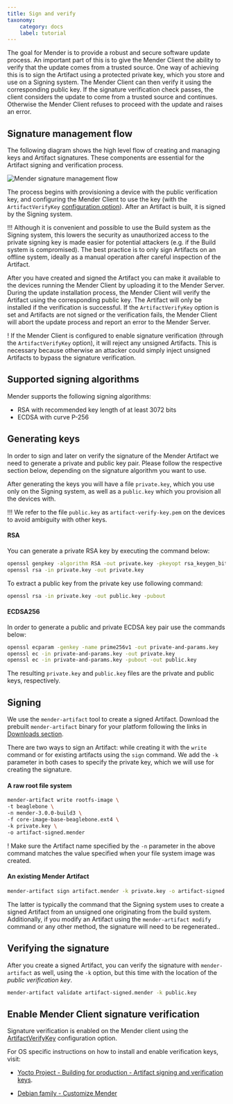 ```yaml
---
title: Sign and verify
taxonomy:
    category: docs
    label: tutorial
---
```


The goal for Mender is to provide a robust and secure software update process.
An important part of this is to give the Mender Client the ability to verify that the update comes from a trusted source. One way of achieving this is to sign the Artifact using a protected private key, which you store and use on a Signing system. The Mender Client can then verify it
using the corresponding public key. If the signature verification check passes, the client considers the update to come from a trusted source and continues. Otherwise the Mender Client refuses to proceed with the update and raises an error.

## Signature management flow

The following diagram shows the high level flow of creating and managing keys and Artifact signatures. These components are essential for the Artifact signing and verification process.

![Mender signature management flow](mender-signature-management-flow.png)

The process begins with provisioning a device with the public verification key, and configuring the Mender Client to use the key (with the `ArtifactVerifyKey` [configuration option](../../03.Client-installation/07.Configuration-file/50.Configuration-options/docs.md#ArtifactVerifyKey)). After an Artifact is built, it is signed by the Signing system.

!!! Although it is convenient and possible to use the Build system as the Signing system, this lowers the security as unauthorized access to the private signing key is made easier for potential attackers (e.g. if the Build system is compromised). The best practice is to only sign Artifacts on an offline system, ideally as a manual operation after careful inspection of the Artifact.

After you have created and signed the Artifact you can make it available to the devices running the Mender Client by uploading it to the Mender Server.
During the update installation process, the Mender Client will verify the Artifact using the corresponding public key.
The Artifact will only be installed if the verification is successful.
If the `ArtifactVerifyKey` option is set and Artifacts are not signed or the verification fails, the Mender Client will abort the update process and report an error to the Mender Server.

! If the Mender Client is configured to enable signature verification (through the `ArtifactVerifyKey` option), it will reject any unsigned Artifacts. This is necessary because otherwise an attacker could simply inject unsigned Artifacts to bypass the signature verification.

## Supported signing algorithms

Mender supports the following signing algorithms:
* RSA with recommended key length of at least 3072 bits
* ECDSA with curve P-256

## Generating keys

In order to sign and later on verify the signature of the Mender Artifact we need to generate a private and public key pair.
Please follow the respective section below, depending on the signature algorithm you want to use.

After generating the keys you will have a file `private.key`, which you use only on the Signing system, as well as a `public.key` which you provision all the devices with.

!!! We refer to the file `public.key` as `artifact-verify-key.pem` on the devices to avoid ambiguity with other keys.

#### RSA

You can generate a private RSA key by executing the command below:

```bash
openssl genpkey -algorithm RSA -out private.key -pkeyopt rsa_keygen_bits:3072
openssl rsa -in private.key -out private.key
```

To extract a public key from the private key use following command:

```bash
openssl rsa -in private.key -out public.key -pubout
```

#### ECDSA256

In order to generate a public and private ECDSA key pair use the commands below:

```bash
openssl ecparam -genkey -name prime256v1 -out private-and-params.key
openssl ec -in private-and-params.key -out private.key
openssl ec -in private-and-params.key -pubout -out public.key
```

The resulting `private.key` and `public.key` files are the private and public keys, respectively.

## Signing

We use the `mender-artifact` tool to create a signed Artifact. Download the
prebuilt `mender-artifact` binary for your platform following the links in
[Downloads section](../../09.Downloads/docs.md#mender-artifact).

There are two ways to sign an Artifact: while creating it with the `write`
command or for existing artifacts using the `sign` command.
We add the `-k` parameter in both cases to specify the private key, which we will use for
creating the signature.

#### A raw root file system

<!--AUTOVERSION: "mender-%"/mender-->
```bash
mender-artifact write rootfs-image \
-t beaglebone \
-n mender-3.0.0-build3 \
-f core-image-base-beaglebone.ext4 \
-k private.key \
-o artifact-signed.mender
```

! Make sure the Artifact name specified by the `-n` parameter in the above command matches the value specified when your file system image was created.

#### An existing Mender Artifact

```bash
mender-artifact sign artifact.mender -k private.key -o artifact-signed.mender
```

The latter is typically the command that the Signing system uses to create a
signed Artifact from an unsigned one originating from the build system. Additionally, if you modify an Artifact using the `mender-artifact modify` command or any other method, the signature will need to be regenerated..

## Verifying the signature

After you create a signed Artifact, you can verify the signature with `mender-artifact` as well, using the
`-k` option, but this time with the location of the *public verification key*.

```bash
mender-artifact validate artifact-signed.mender -k public.key
```

## Enable Mender Client signature verification

Signature verification is enabled on the Mender client using the [ArtifactVerifyKey](../../03.Client-installation/07.Configuration-file/50.Configuration-options/docs.md#artifactVerifykey) configuration option.

For OS specific instructions on how to install and enable verification keys, visit:

- [Yocto Project - Building for production - Artifact signing and verification keys](../../05.System-updates-Yocto-Project/06.Build-for-production/docs.md#artifact-signing-and-verification-keys).

- [Debian family - Customize Mender](../../04.System-updates-Debian-family/03.Customize-Mender/docs.md)
